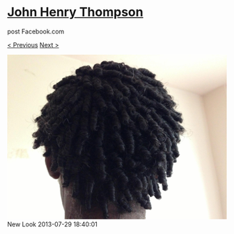 # [John Henry Thompson](../README.md)
post Facebook.com

[< Previous](2013-08-29-75.md) [Next >](2013-07-29-2.md)

[![](../media/2013-07-29/New-Look.jpg)](../README.md)
New Look
2013-07-29 18:40:01